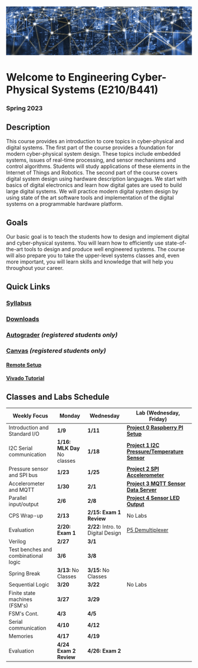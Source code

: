 ![Cover](projects/assets/index/cover.png)

# Welcome to Engineering Cyber-Physical Systems (E210/B441)
### Spring 2023


## Description

This course provides an introduction to core topics in cyber-physical and digital systems. The
first part of the course provides a foundation for modern cyber-physical system design. These
topics include embedded systems, issues of real-time processing, and sensor mechanisms and
control algorithms. Students will study applications of these elements in the Internet of Things
and Robotics.
The second part of the course covers digital system design using hardware description
languages. We start with basics of digital electronics and learn how digital gates are used to
build large digital systems. We will practice modern digital system design by using state of the
art software tools and implementation of the digital systems on a programmable hardware
platform.


## Goals

Our basic goal is to teach the students how to design and implement digital and cyber-physical
systems. You will learn how to efficiently use state-of-the-art tools to design and produce well
engineered systems. The course will also prepare you to take the upper-level systems classes
and, even more important, you will learn skills and knowledge that will help you throughout
your career.


## Quick Links

### [Syllabus](syllabus.pdf)

### [Downloads](http://github.com/engr210/downloads) 

### [Autograder](https://autograder.luddy.indiana.edu) _(registered students only)_

### [Canvas](https://iu.instructure.com/courses/2119511) _(registered students only)_

#### [Remote Setup](https://uisapp2.iu.edu/confluence-prd/pages/viewpage.action?pageId=280461906)

#### [Vivado Tutorial](projects/vivado_tutorial) 



<!-- [P5 - Raspberry Pi Setup](P5.md) -->

## Classes and Labs Schedule

| Weekly Focus      | Monday| Wednesday | Lab (Wednesday, Friday)|
|-------------------|------------------------------------------------------------------         |--------------------------------------------------------------     |-----------------------------------------------|
| Introduction and Standard I/O    | **1/9** | **1/11**| [**Project 0 Raspberry PI Setup**](projects/P0) |
| I2C Serial communication | **1/16: MLK Day** No classes| **1/18**| [**Project 1 I2C Pressure/Temperature Sensor**](projects/P1)|
| Pressure sensor and SPI bus | **1/23**| **1/25**| [**Project 2 SPI Accelerometer**](projects/P2) |
| Accelerometer and MQTT| **1/30**| **2/1**| [**Project 3 MQTT Sensor Data Server**](projects/P3) |
|Parallel input/output| **2/6**| **2/8**|[**Project 4 Sensor LED Output**](projects/P4)  |
| CPS Wrap-up | **2/13**| **2/15: Exam 1 Review**| No Labs |
|Evaluation| **2/20: Exam 1** | **2/22:** Intro. to Digital Design |[P5 Demultiplexer](projects/P5)|
|Verilog| **2/27**| **3/1**|  <!--**[P6 ALU](projects/P6)**-->|
|Test benches and combinational logic|**3/6**  | **3/8** | |
|Spring Break| **3/13:** No Classes | **3/15:** No Classes | |
|Sequential Logic  | **3/20**  | **3/22**  | No Labs |
|Finite state machines (FSM's)| **3/27** | **3/29**   |<!-- **[P7 Elevator Controller](projects/P7)**--> |
| FSM's Cont. | **4/3** | **4/5** | <!--**[P7 Elevator Controller](projects/P7)**--> |
| Serial communication | **4/10**  | **4/12** | <!-- **[P8 SPI Interface](projects/P8)** -->  |
|Memories| **4/17**   | **4/19**  | <!--  **[P8 SPI Interface](projects/P8)**-->  |
|Evaluation| **4/24 Exam 2 Review**   | **4/26: Exam 2**  |  |



<!-- [Old Projects](legacy/old_projects.md) -->
<!-- **[P7 Saturating Counter](https://docs.google.com/document/d/1JLgk0VguSrih_h3BsMyMtInTJ4Qrl--Hv2jkxK4chZw)** -->
